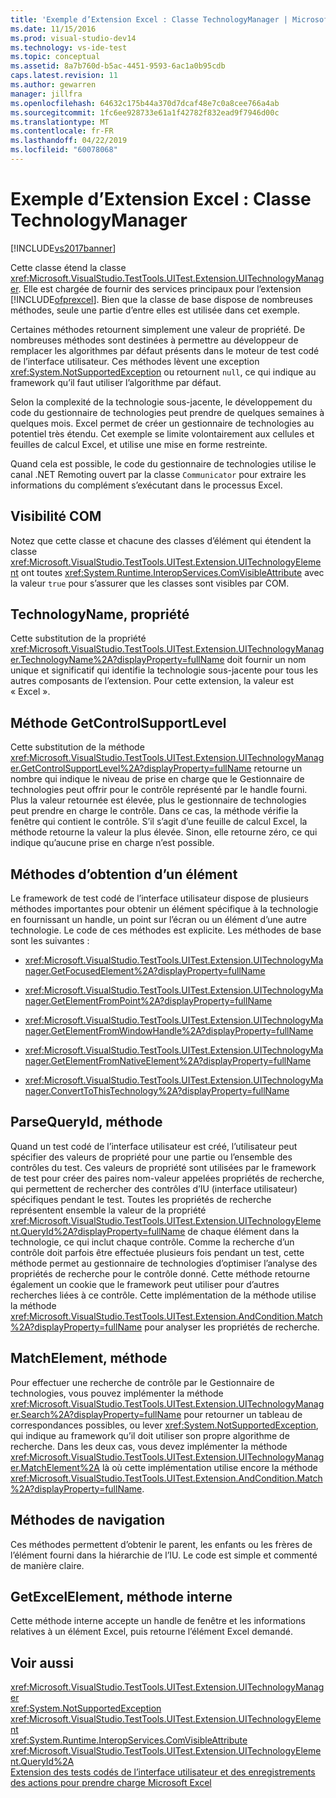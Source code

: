 ```yaml
---
title: 'Exemple d’Extension Excel : Classe TechnologyManager | Microsoft Docs'
ms.date: 11/15/2016
ms.prod: visual-studio-dev14
ms.technology: vs-ide-test
ms.topic: conceptual
ms.assetid: 8a7b760d-b5ac-4451-9593-6ac1a0b95cdb
caps.latest.revision: 11
ms.author: gewarren
manager: jillfra
ms.openlocfilehash: 64632c175b44a370d7dcaf48e7c0a8cee766a4ab
ms.sourcegitcommit: 1fc6ee928733e61a1f42782f832ead9f7946d00c
ms.translationtype: MT
ms.contentlocale: fr-FR
ms.lasthandoff: 04/22/2019
ms.locfileid: "60078068"
---
```

# <a name="sample-excel-extension-technologymanager-class"></a>Exemple d’Extension Excel : Classe TechnologyManager
[!INCLUDE[vs2017banner](../includes/vs2017banner.md)]

Cette classe étend la classe <xref:Microsoft.VisualStudio.TestTools.UITest.Extension.UITechnologyManager>. Elle est chargée de fournir des services principaux pour l’extension [!INCLUDE[ofprexcel](../includes/ofprexcel-md.md)]. Bien que la classe de base dispose de nombreuses méthodes, seule une partie d’entre elles est utilisée dans cet exemple.  
  
 Certaines méthodes retournent simplement une valeur de propriété. De nombreuses méthodes sont destinées à permettre au développeur de remplacer les algorithmes par défaut présents dans le moteur de test codé de l’interface utilisateur. Ces méthodes lèvent une exception <xref:System.NotSupportedException> ou retournent `null`, ce qui indique au framework qu’il faut utiliser l’algorithme par défaut.  
  
 Selon la complexité de la technologie sous-jacente, le développement du code du gestionnaire de technologies peut prendre de quelques semaines à quelques mois. Excel permet de créer un gestionnaire de technologies au potentiel très étendu. Cet exemple se limite volontairement aux cellules et feuilles de calcul Excel, et utilise une mise en forme restreinte.  
  
 Quand cela est possible, le code du gestionnaire de technologies utilise le canal .NET Remoting ouvert par la classe `Communicator` pour extraire les informations du complément s’exécutant dans le processus Excel.  
  
## <a name="com-visibility"></a>Visibilité COM  
 Notez que cette classe et chacune des classes d’élément qui étendent la classe <xref:Microsoft.VisualStudio.TestTools.UITest.Extension.UITechnologyElement> ont toutes <xref:System.Runtime.InteropServices.ComVisibleAttribute> avec la valeur `true` pour s’assurer que les classes sont visibles par COM.  
  
## <a name="technologyname-property"></a>TechnologyName, propriété  
 Cette substitution de la propriété <xref:Microsoft.VisualStudio.TestTools.UITest.Extension.UITechnologyManager.TechnologyName%2A?displayProperty=fullName> doit fournir un nom unique et significatif qui identifie la technologie sous-jacente pour tous les autres composants de l’extension. Pour cette extension, la valeur est « Excel ».  
  
## <a name="getcontrolsupportlevel-method"></a>Méthode GetControlSupportLevel  
 Cette substitution de la méthode <xref:Microsoft.VisualStudio.TestTools.UITest.Extension.UITechnologyManager.GetControlSupportLevel%2A?displayProperty=fullName> retourne un nombre qui indique le niveau de prise en charge que le Gestionnaire de technologies peut offrir pour le contrôle représenté par le handle fourni. Plus la valeur retournée est élevée, plus le gestionnaire de technologies peut prendre en charge le contrôle. Dans ce cas, la méthode vérifie la fenêtre qui contient le contrôle. S’il s’agit d’une feuille de calcul Excel, la méthode retourne la valeur la plus élevée. Sinon, elle retourne zéro, ce qui indique qu’aucune prise en charge n’est possible.  
  
## <a name="methods-to-get-an-element"></a>Méthodes d’obtention d’un élément  
 Le framework de test codé de l’interface utilisateur dispose de plusieurs méthodes importantes pour obtenir un élément spécifique à la technologie en fournissant un handle, un point sur l’écran ou un élément d’une autre technologie. Le code de ces méthodes est explicite. Les méthodes de base sont les suivantes :  
  
- <xref:Microsoft.VisualStudio.TestTools.UITest.Extension.UITechnologyManager.GetFocusedElement%2A?displayProperty=fullName>  
  
- <xref:Microsoft.VisualStudio.TestTools.UITest.Extension.UITechnologyManager.GetElementFromPoint%2A?displayProperty=fullName>  
  
- <xref:Microsoft.VisualStudio.TestTools.UITest.Extension.UITechnologyManager.GetElementFromWindowHandle%2A?displayProperty=fullName>  
  
- <xref:Microsoft.VisualStudio.TestTools.UITest.Extension.UITechnologyManager.GetElementFromNativeElement%2A?displayProperty=fullName>  
  
- <xref:Microsoft.VisualStudio.TestTools.UITest.Extension.UITechnologyManager.ConvertToThisTechnology%2A?displayProperty=fullName>  
  
## <a name="parsequeryid-method"></a>ParseQueryId, méthode  
 Quand un test codé de l’interface utilisateur est créé, l’utilisateur peut spécifier des valeurs de propriété pour une partie ou l’ensemble des contrôles du test. Ces valeurs de propriété sont utilisées par le framework de test pour créer des paires nom-valeur appelées propriétés de recherche, qui permettent de rechercher des contrôles d’IU (interface utilisateur) spécifiques pendant le test. Toutes les propriétés de recherche représentent ensemble la valeur de la propriété <xref:Microsoft.VisualStudio.TestTools.UITest.Extension.UITechnologyElement.QueryId%2A?displayProperty=fullName> de chaque élément dans la technologie, ce qui inclut chaque contrôle. Comme la recherche d’un contrôle doit parfois être effectuée plusieurs fois pendant un test, cette méthode permet au gestionnaire de technologies d’optimiser l’analyse des propriétés de recherche pour le contrôle donné. Cette méthode retourne également un cookie que le framework peut utiliser pour d’autres recherches liées à ce contrôle. Cette implémentation de la méthode utilise la méthode <xref:Microsoft.VisualStudio.TestTools.UITest.Extension.AndCondition.Match%2A?displayProperty=fullName> pour analyser les propriétés de recherche.  
  
## <a name="matchelement-method"></a>MatchElement, méthode  
 Pour effectuer une recherche de contrôle par le Gestionnaire de technologies, vous pouvez implémenter la méthode <xref:Microsoft.VisualStudio.TestTools.UITest.Extension.UITechnologyManager.Search%2A?displayProperty=fullName> pour retourner un tableau de correspondances possibles, ou lever <xref:System.NotSupportedException>, qui indique au framework qu’il doit utiliser son propre algorithme de recherche. Dans les deux cas, vous devez implémenter la méthode <xref:Microsoft.VisualStudio.TestTools.UITest.Extension.UITechnologyManager.MatchElement%2A> là où cette implémentation utilise encore la méthode <xref:Microsoft.VisualStudio.TestTools.UITest.Extension.AndCondition.Match%2A?displayProperty=fullName>.  
  
## <a name="navigation-methods"></a>Méthodes de navigation  
 Ces méthodes permettent d’obtenir le parent, les enfants ou les frères de l’élément fourni dans la hiérarchie de l’IU. Le code est simple et commenté de manière claire.  
  
## <a name="getexcelelement-internal-method"></a>GetExcelElement, méthode interne  
 Cette méthode interne accepte un handle de fenêtre et les informations relatives à un élément Excel, puis retourne l’élément Excel demandé.  
  
## <a name="see-also"></a>Voir aussi  
 <xref:Microsoft.VisualStudio.TestTools.UITest.Extension.UITechnologyManager>   
 <xref:System.NotSupportedException>   
 <xref:Microsoft.VisualStudio.TestTools.UITest.Extension.UITechnologyElement>   
 <xref:System.Runtime.InteropServices.ComVisibleAttribute>   
 <xref:Microsoft.VisualStudio.TestTools.UITest.Extension.UITechnologyElement.QueryId%2A>   
 [Extension des tests codés de l’interface utilisateur et des enregistrements des actions pour prendre charge Microsoft Excel](../test/extending-coded-ui-tests-and-action-recordings-to-support-microsoft-excel.md)

